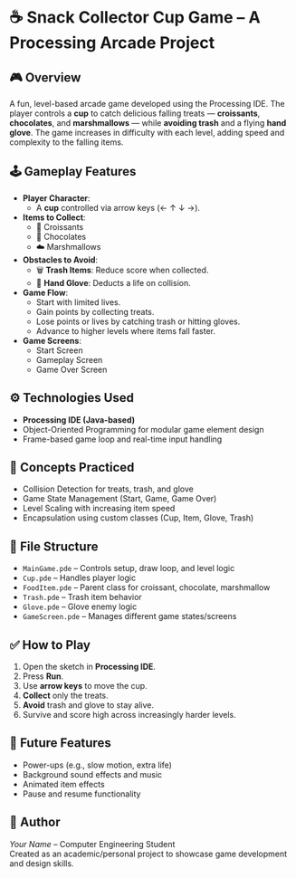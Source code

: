 # ☕ Snack Collector Cup Game – A Processing Arcade Project

## 🎮 Overview
A fun, level-based arcade game developed using the Processing IDE. The player controls a **cup** to catch delicious falling treats — **croissants**, **chocolates**, and **marshmallows** — while **avoiding trash** and a flying **hand glove**. The game increases in difficulty with each level, adding speed and complexity to the falling items.

## 🕹️ Gameplay Features
- **Player Character**:  
  - A **cup** controlled via arrow keys (← ↑ ↓ →).
- **Items to Collect**:
  - 🥐 Croissants  
  - 🍫 Chocolates  
  - ☁️ Marshmallows  
- **Obstacles to Avoid**:
  - 🗑️ **Trash Items**: Reduce score when collected.  
  - 🧤 **Hand Glove**: Deducts a life on collision.
- **Game Flow**:
  - Start with limited lives.
  - Gain points by collecting treats.
  - Lose points or lives by catching trash or hitting gloves.
  - Advance to higher levels where items fall faster.
- **Game Screens**:
  - Start Screen
  - Gameplay Screen
  - Game Over Screen

## ⚙️ Technologies Used
- **Processing IDE (Java-based)**
- Object-Oriented Programming for modular game element design
- Frame-based game loop and real-time input handling

## 🧠 Concepts Practiced
- Collision Detection for treats, trash, and glove  
- Game State Management (Start, Game, Game Over)  
- Level Scaling with increasing item speed  
- Encapsulation using custom classes (Cup, Item, Glove, Trash)

## 📁 File Structure
- `MainGame.pde` – Controls setup, draw loop, and level logic  
- `Cup.pde` – Handles player logic  
- `FoodItem.pde` – Parent class for croissant, chocolate, marshmallow  
- `Trash.pde` – Trash item behavior  
- `Glove.pde` – Glove enemy logic  
- `GameScreen.pde` – Manages different game states/screens

## ✅ How to Play
1. Open the sketch in **Processing IDE**.
2. Press **Run**.
3. Use **arrow keys** to move the cup.
4. **Collect** only the treats.
5. **Avoid** trash and glove to stay alive.
6. Survive and score high across increasingly harder levels.

## 🌟 Future Features
- Power-ups (e.g., slow motion, extra life)
- Background sound effects and music
- Animated item effects
- Pause and resume functionality

## 👤 Author
*Your Name* – Computer Engineering Student  
Created as an academic/personal project to showcase game development and design skills.


